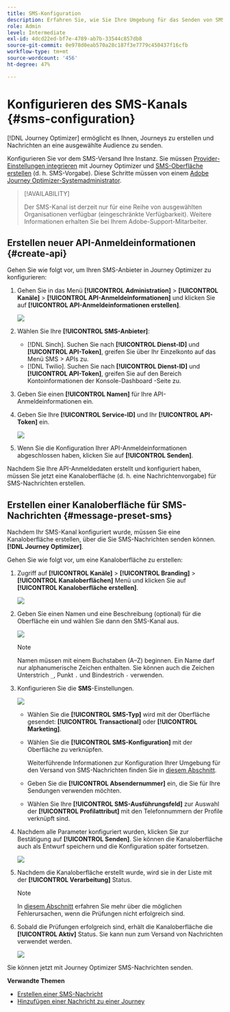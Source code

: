 ```yaml
---
title: SMS-Konfiguration
description: Erfahren Sie, wie Sie Ihre Umgebung für das Senden von SMS-Nachrichten mit Journey Optimizer konfigurieren
role: Admin
level: Intermediate
exl-id: 4dcd22ed-bf7e-4789-ab7b-33544c857db8
source-git-commit: 0e978d0eab570a28c187f3e7779c450437f16cfb
workflow-type: tm+mt
source-wordcount: '456'
ht-degree: 47%

---
```


# Konfigurieren des SMS-Kanals {#sms-configuration}

[!DNL Journey Optimizer] ermöglicht es Ihnen, Journeys zu erstellen und Nachrichten an eine ausgewählte Audience zu senden.

Konfigurieren Sie vor dem SMS-Versand Ihre Instanz. Sie müssen [Provider-Einstellungen integrieren](#create-api) mit Journey Optimizer und [SMS-Oberfläche erstellen](#message-preset-sms) (d. h. SMS-Vorgabe). Diese Schritte müssen von einem [Adobe Journey Optimizer-Systemadministrator](../start/path/administrator.md).

>[!AVAILABILITY]
>
>Der SMS-Kanal ist derzeit nur für eine Reihe von ausgewählten Organisationen verfügbar (eingeschränkte Verfügbarkeit). Weitere Informationen erhalten Sie bei Ihrem Adobe-Support-Mitarbeiter.

## Erstellen neuer API-Anmeldeinformationen {#create-api}

Gehen Sie wie folgt vor, um Ihren SMS-Anbieter in Journey Optimizer zu konfigurieren:

1. Gehen Sie in das Menü **[!UICONTROL Administration]** > **[!UICONTROL Kanäle]** > **[!UICONTROL API-Anmeldeinformationen]** und klicken Sie auf **[!UICONTROL API-Anmeldeinformationen erstellen]**.

   ![](assets/sms_4.png)

1. Wählen Sie Ihre **[!UICONTROL SMS-Anbieter]**:

   * [!DNL Sinch]. Suchen Sie nach **[!UICONTROL Dienst-ID]** und **[!UICONTROL API-Token]**, greifen Sie über Ihr Einzelkonto auf das Menü SMS > APIs zu.
   * [!DNL Twilio]. Suchen Sie nach **[!UICONTROL Dienst-ID]** und **[!UICONTROL API-Token]**, greifen Sie auf den Bereich Kontoinformationen der Konsole-Dashboard -Seite zu.

1. Geben Sie einen **[!UICONTROL Namen]** für Ihre API-Anmeldeinformationen ein.

1. Geben Sie Ihre **[!UICONTROL Service-ID]** und Ihr **[!UICONTROL API-Token]** ein.

   ![](assets/sms_5.png)

1. Wenn Sie die Konfiguration Ihrer API-Anmeldeinformationen abgeschlossen haben, klicken Sie auf **[!UICONTROL Senden]**.

Nachdem Sie Ihre API-Anmeldedaten erstellt und konfiguriert haben, müssen Sie jetzt eine Kanaloberfläche (d. h. eine Nachrichtenvorgabe) für SMS-Nachrichten erstellen.

## Erstellen einer Kanaloberfläche für SMS-Nachrichten {#message-preset-sms}

Nachdem Ihr SMS-Kanal konfiguriert wurde, müssen Sie eine Kanaloberfläche erstellen, über die Sie SMS-Nachrichten senden können. **[!DNL Journey Optimizer]**.

Gehen Sie wie folgt vor, um eine Kanaloberfläche zu erstellen:

1. Zugriff auf **[!UICONTROL Kanäle]** > **[!UICONTROL Branding]** > **[!UICONTROL Kanaloberflächen]** Menü und klicken Sie auf **[!UICONTROL Kanaloberfläche erstellen]**.

   ![](assets/preset-create.png)

1. Geben Sie einen Namen und eine Beschreibung (optional) für die Oberfläche ein und wählen Sie dann den SMS-Kanal aus.

   ![](assets/sms_preset.png)

   >[!NOTE]
   >
   > Namen müssen mit einem Buchstaben (A–Z) beginnen. Ein Name darf nur alphanumerische Zeichen enthalten. Sie können auch die Zeichen Unterstrich `_`, Punkt `.` und Bindestrich `-` verwenden.

1. Konfigurieren Sie die **SMS**-Einstellungen.

   ![](assets/preset-sms.png)

   * Wählen Sie die **[!UICONTROL SMS-Typ]** wird mit der Oberfläche gesendet: **[!UICONTROL Transactional]** oder **[!UICONTROL Marketing]**.

   * Wählen Sie die **[!UICONTROL SMS-Konfiguration]** mit der Oberfläche zu verknüpfen.

      Weiterführende Informationen zur Konfiguration Ihrer Umgebung für den Versand von SMS-Nachrichten finden Sie in [diesem Abschnitt](#create-api).

   * Geben Sie die **[!UICONTROL Absendernummer]** ein, die Sie für Ihre Sendungen verwenden möchten.

   * Wählen Sie Ihre **[!UICONTROL SMS-Ausführungsfeld]** zur Auswahl der **[!UICONTROL Profilattribut]** mit den Telefonnummern der Profile verknüpft sind.

1. Nachdem alle Parameter konfiguriert wurden, klicken Sie zur Bestätigung auf **[!UICONTROL Senden]**. Sie können die Kanaloberfläche auch als Entwurf speichern und die Konfiguration später fortsetzen.

   ![](assets/sms_preset_2.png)

1. Nachdem die Kanaloberfläche erstellt wurde, wird sie in der Liste mit der **[!UICONTROL Verarbeitung]** Status.

   >[!NOTE]
   >
   >In [diesem Abschnitt](#monitor-message-presets) erfahren Sie mehr über die möglichen Fehlerursachen, wenn die Prüfungen nicht erfolgreich sind.

1. Sobald die Prüfungen erfolgreich sind, erhält die Kanaloberfläche die **[!UICONTROL Aktiv]** Status. Sie kann nun zum Versand von Nachrichten verwendet werden.

   ![](assets/preset-active.png)

Sie können jetzt mit Journey Optimizer SMS-Nachrichten senden.

**Verwandte Themen**

* [Erstellen einer SMS-Nachricht](../messages/create-sms.md)
* [Hinzufügen einer Nachricht zu einer Journey](../building-journeys/journeys-message.md)
